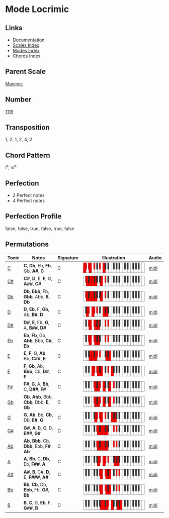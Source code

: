 # Mode Locrimic

## Links

- [Documentation](README.md)
- [Scales Index](Scales.md)
- [Modes Index](Modes.md)
- [Chords Index](Chords.md)

## Parent Scale

[Manimic](ScaleManimic.md)

## Number

[1115](https://ianring.com/musictheory/scales/1115)

## Transposition

1, 2, 1, 2, 4, 2

## Chord Pattern

i⁰, vi⁰

## Perfection

- 2 Perfect notes
- 4 Perfect notes

## Perfection Profile

false, false, true, false, true, false

## Permutations

| Tonic | Notes | Signature | Illustration | Audio |
|-------|-------|-----------|--------------|-------|
| [C](ModeCNaturalLocrimic.md) | **C**, **Db**, Eb, **Fb**, Gb, **A#**, **C** | C | ![CNaturalLocrimic](ModeCNaturalLocrimic.png) | [midi](https://github.com/edipermadi/music/blob/main/docs/ModeCNaturalLocrimic.mid?raw=true) |
| [C#](ModeCSharpLocrimic.md) | **C#**, **D**, E, **F**, G, **A##**, **C#** | C | ![CSharpLocrimic](ModeCSharpLocrimic.png) | [midi](https://github.com/edipermadi/music/blob/main/docs/ModeCSharpLocrimic.mid?raw=true) |
| [Db](ModeDFlatLocrimic.md) | **Db**, **Ebb**, Fb, **Gbb**, Abb, **B**, **Db** | C | ![DFlatLocrimic](ModeDFlatLocrimic.png) | [midi](https://github.com/edipermadi/music/blob/main/docs/ModeDFlatLocrimic.mid?raw=true) |
| [D](ModeDNaturalLocrimic.md) | **D**, **Eb**, F, **Gb**, Ab, **B#**, **D** | C | ![DNaturalLocrimic](ModeDNaturalLocrimic.png) | [midi](https://github.com/edipermadi/music/blob/main/docs/ModeDNaturalLocrimic.mid?raw=true) |
| [D#](ModeDSharpLocrimic.md) | **D#**, **E**, F#, **G**, A, **B##**, **D#** | C | ![DSharpLocrimic](ModeDSharpLocrimic.png) | [midi](https://github.com/edipermadi/music/blob/main/docs/ModeDSharpLocrimic.mid?raw=true) |
| [Eb](ModeEFlatLocrimic.md) | **Eb**, **Fb**, Gb, **Abb**, Bbb, **C#**, **Eb** | C | ![EFlatLocrimic](ModeEFlatLocrimic.png) | [midi](https://github.com/edipermadi/music/blob/main/docs/ModeEFlatLocrimic.mid?raw=true) |
| [E](ModeENaturalLocrimic.md) | **E**, **F**, G, **Ab**, Bb, **C##**, **E** | C | ![ENaturalLocrimic](ModeENaturalLocrimic.png) | [midi](https://github.com/edipermadi/music/blob/main/docs/ModeENaturalLocrimic.mid?raw=true) |
| [F](ModeFNaturalLocrimic.md) | **F**, **Gb**, Ab, **Bbb**, Cb, **D#**, **F** | C | ![FNaturalLocrimic](ModeFNaturalLocrimic.png) | [midi](https://github.com/edipermadi/music/blob/main/docs/ModeFNaturalLocrimic.mid?raw=true) |
| [F#](ModeFSharpLocrimic.md) | **F#**, **G**, A, **Bb**, C, **D##**, **F#** | C | ![FSharpLocrimic](ModeFSharpLocrimic.png) | [midi](https://github.com/edipermadi/music/blob/main/docs/ModeFSharpLocrimic.mid?raw=true) |
| [Gb](ModeGFlatLocrimic.md) | **Gb**, **Abb**, Bbb, **Cbb**, Dbb, **E**, **Gb** | C | ![GFlatLocrimic](ModeGFlatLocrimic.png) | [midi](https://github.com/edipermadi/music/blob/main/docs/ModeGFlatLocrimic.mid?raw=true) |
| [G](ModeGNaturalLocrimic.md) | **G**, **Ab**, Bb, **Cb**, Db, **E#**, **G** | C | ![GNaturalLocrimic](ModeGNaturalLocrimic.png) | [midi](https://github.com/edipermadi/music/blob/main/docs/ModeGNaturalLocrimic.mid?raw=true) |
| [G#](ModeGSharpLocrimic.md) | **G#**, **A**, B, **C**, D, **E##**, **G#** | C | ![GSharpLocrimic](ModeGSharpLocrimic.png) | [midi](https://github.com/edipermadi/music/blob/main/docs/ModeGSharpLocrimic.mid?raw=true) |
| [Ab](ModeAFlatLocrimic.md) | **Ab**, **Bbb**, Cb, **Dbb**, Ebb, **F#**, **Ab** | C | ![AFlatLocrimic](ModeAFlatLocrimic.png) | [midi](https://github.com/edipermadi/music/blob/main/docs/ModeAFlatLocrimic.mid?raw=true) |
| [A](ModeANaturalLocrimic.md) | **A**, **Bb**, C, **Db**, Eb, **F##**, **A** | C | ![ANaturalLocrimic](ModeANaturalLocrimic.png) | [midi](https://github.com/edipermadi/music/blob/main/docs/ModeANaturalLocrimic.mid?raw=true) |
| [A#](ModeASharpLocrimic.md) | **A#**, **B**, C#, **D**, E, **F###**, **A#** | C | ![ASharpLocrimic](ModeASharpLocrimic.png) | [midi](https://github.com/edipermadi/music/blob/main/docs/ModeASharpLocrimic.mid?raw=true) |
| [Bb](ModeBFlatLocrimic.md) | **Bb**, **Cb**, Db, **Ebb**, Fb, **G#**, **Bb** | C | ![BFlatLocrimic](ModeBFlatLocrimic.png) | [midi](https://github.com/edipermadi/music/blob/main/docs/ModeBFlatLocrimic.mid?raw=true) |
| [B](ModeBNaturalLocrimic.md) | **B**, **C**, D, **Eb**, F, **G##**, **B** | C | ![BNaturalLocrimic](ModeBNaturalLocrimic.png) | [midi](https://github.com/edipermadi/music/blob/main/docs/ModeBNaturalLocrimic.mid?raw=true) |
